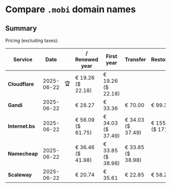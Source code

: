 # Compare `.mobi` domain names

## Summary

Pricing (excluding taxes):

| Service | Date |  | / Renewed year | First year | Transfer | Restoration |
|--|--|--|--|--|--|--|
| **Cloudflare** | 2025-06-22 | 🏆 | € 19.26<br>($ 22.18) | € 19.26<br>($ 22.18) |  |  |
| **Gandi** | 2025-06-22 |  | € 28.27 | € 33.36 | € 70.00 | € 99.39 |
| **Internet.bs** | 2025-06-22 |  | € 56.09<br>($ 61.75) | € 34.03<br>($ 37.49) | € 34.03<br>($ 37.49) | € 155.95<br>($ 171.75) |
| **Namecheap** | 2025-06-22 |  | € 36.46<br>($ 41.98) | € 33.85<br>($ 38.98) | € 33.85<br>($ 38.98) |  |
| **Scaleway** | 2025-06-22 |  | € 20.74 | € 35.61 | € 22.85 | € 58.26 |
